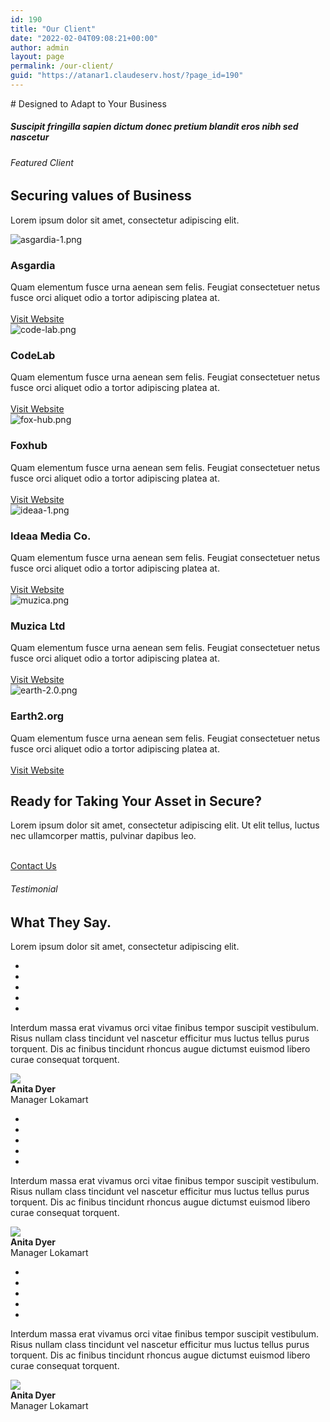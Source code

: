 ```yaml
---
id: 190
title: "Our Client"
date: "2022-02-04T09:08:21+00:00"
author: admin
layout: page
permalink: /our-client/
guid: "https://atanar1.claudeserv.host/?page_id=190"
---
```


<style>/*! elementor - v3.5.5 - 03-02-2022 */
.elementor-heading-title{padding:0;margin:0;line-height:1}.elementor-widget-heading .elementor-heading-title[class*=elementor-size-]>a{color:inherit;font-size:inherit;line-height:inherit}.elementor-widget-heading .elementor-heading-title.elementor-size-small{font-size:15px}.elementor-widget-heading .elementor-heading-title.elementor-size-medium{font-size:19px}.elementor-widget-heading .elementor-heading-title.elementor-size-large{font-size:29px}.elementor-widget-heading .elementor-heading-title.elementor-size-xl{font-size:39px}.elementor-widget-heading .elementor-heading-title.elementor-size-xxl{font-size:59px}</style></head><body># Designed to Adapt to Your Business

##### Suscipit fringilla sapien dictum donec pretium blandit eros nibh sed nascetur

###### Featured Client

## Securing values of Business

Lorem ipsum dolor sit amet, consectetur adipiscing elit.

![asgardia-1.png](https://atanar1.claudeserv.host/wp-content/uploads/elementor/thumbs/asgardia-1-pjzf1vsg5inhxgdku0yxcf2pkd29xnzkrm1y03qbk0.png "asgardia-1.png")

### <a>Asgardia </a>

Quam elementum fusce urna aenean sem felis. Feugiat consectetuer netus fusce orci aliquet odio a tortor adipiscing platea at.  
 [  
 Visit Website ](#)  
 ![code-lab.png](https://atanar1.claudeserv.host/wp-content/uploads/elementor/thumbs/code-lab-pjzf583sgb877jitbgz67kpplol9ax97w5k3firxfk.png "code-lab.png")

### <a>CodeLab </a>

Quam elementum fusce urna aenean sem felis. Feugiat consectetuer netus fusce orci aliquet odio a tortor adipiscing platea at.  
 [  
 Visit Website ](#)  
 ![fox-hub.png](https://atanar1.claudeserv.host/wp-content/uploads/elementor/thumbs/fox-hub-pjzf5axb0tc26depv071x203du7cy0kewjijvcnqww.png "fox-hub.png")

### <a>Foxhub </a>

Quam elementum fusce urna aenean sem felis. Feugiat consectetuer netus fusce orci aliquet odio a tortor adipiscing platea at.  
 [  
 Visit Website ](#)  
 ![ideaa-1.png](https://atanar1.claudeserv.host/wp-content/uploads/elementor/thumbs/ideaa-1-pjzf3ltsol0f7pvgrrsawzf4rski1otv053zod6c5c.png "ideaa-1.png")

### <a>Ideaa Media Co. </a>

Quam elementum fusce urna aenean sem felis. Feugiat consectetuer netus fusce orci aliquet odio a tortor adipiscing platea at.  
 [  
 Visit Website ](#)  
 ![muzica.png](https://atanar1.claudeserv.host/wp-content/uploads/elementor/thumbs/muzica-pjzf4hsb4y866gl1l5lm9rcsyw6zbecqgjahzruy9s.png "muzica.png")

### <a>Muzica Ltd </a>

Quam elementum fusce urna aenean sem felis. Feugiat consectetuer netus fusce orci aliquet odio a tortor adipiscing platea at.  
 [  
 Visit Website ](#)  
 ![earth-2.0.png](https://atanar1.claudeserv.host/wp-content/uploads/elementor/thumbs/earth-2.0-1-pjzf47g31ru0mr029j4q0byqfnlxyq7or445pqaa68.png "earth-2.0.png")

### <a>Earth2.org </a>

Quam elementum fusce urna aenean sem felis. Feugiat consectetuer netus fusce orci aliquet odio a tortor adipiscing platea at.  
 [  
 Visit Website ](#)

## Ready for Taking Your Asset in Secure?

Lorem ipsum dolor sit amet, consectetur adipiscing elit. Ut elit tellus, luctus nec ullamcorper mattis, pulvinar dapibus leo.

[  
 Contact Us  
 ](#)

###### Testimonial

## What They Say.

Lorem ipsum dolor sit amet, consectetur adipiscing elit.

- <a></a>
- <a></a>
- <a></a>
- <a></a>
- <a></a>

Interdum massa erat vivamus orci vitae finibus tempor suscipit vestibulum. Risus nullam class tincidunt vel nascetur efficitur mus luctus tellus purus torquent. Dis ac finibus tincidunt rhoncus augue dictumst euismod libero curae consequat torquent.

![](https://atanar1.claudeserv.host/wp-content/uploads/2022/02/lifestyle-beautiful-woman-in-the-office.jpg)  
 **Anita Dyer**  
 Manager Lokamart

- <a></a>
- <a></a>
- <a></a>
- <a></a>
- <a></a>

Interdum massa erat vivamus orci vitae finibus tempor suscipit vestibulum. Risus nullam class tincidunt vel nascetur efficitur mus luctus tellus purus torquent. Dis ac finibus tincidunt rhoncus augue dictumst euismod libero curae consequat torquent.

![](https://atanar1.claudeserv.host/wp-content/uploads/2022/02/lifestyle-beautiful-woman-in-the-office.jpg)  
 **Anita Dyer**  
 Manager Lokamart

- <a></a>
- <a></a>
- <a></a>
- <a></a>
- <a></a>

Interdum massa erat vivamus orci vitae finibus tempor suscipit vestibulum. Risus nullam class tincidunt vel nascetur efficitur mus luctus tellus purus torquent. Dis ac finibus tincidunt rhoncus augue dictumst euismod libero curae consequat torquent.

![](https://atanar1.claudeserv.host/wp-content/uploads/2022/02/lifestyle-beautiful-woman-in-the-office.jpg)  
 **Anita Dyer**  
 Manager Lokamart
